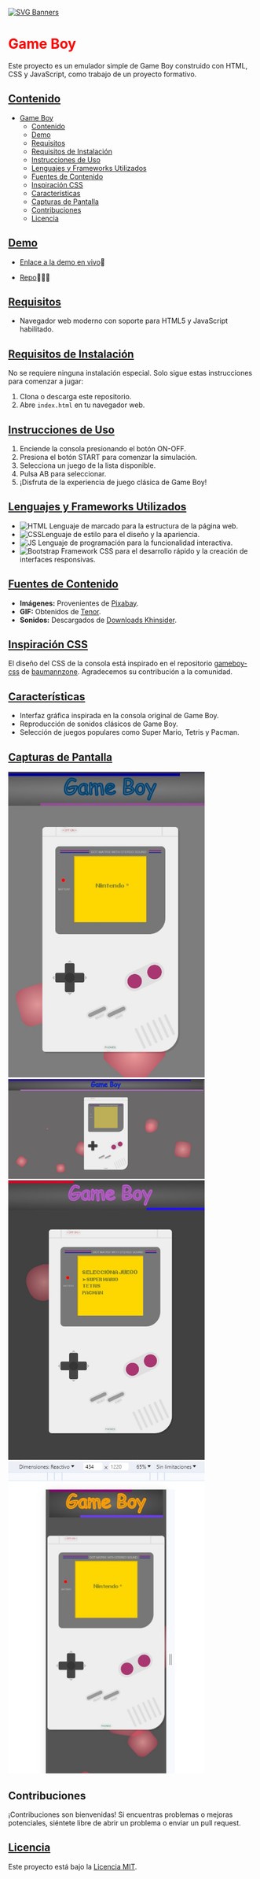 [![SVG Banners](https://svg-banners.vercel.app/api?type=typeWriter&text1=PROYECTO%20FORMATIVO%20👨‍💻&width=800&height=150)](https://github.com/Akshay090/svg-banners)

# <font color="red">Game Boy</font>

Este proyecto es un emulador simple de Game Boy construido con HTML, CSS y JavaScript, como trabajo de un proyecto formativo.

## <ins>Contenido</ins>

- [Game Boy](#game-boy)
  - [Contenido](#contenido)
  - [Demo](#demo)
  - [Requisitos](#requisitos)
  - [Requisitos de Instalación](#requisitos-de-instalación)
  - [Instrucciones de Uso](#instrucciones-de-uso)
  - [Lenguajes y Frameworks Utilizados](#lenguajes-y-frameworks-utilizados)
  - [Fuentes de Contenido](#fuentes-de-contenido)
  - [Inspiración CSS](#inspiración-css)
  - [Características](#características)
  - [Capturas de Pantalla](#capturas-de-pantalla)
  - [Contribuciones ](#contribuciones-)
  - [Licencia](#licencia)

## <ins>Demo</ins>

-  [Enlace a la demo en vivo](https://kurtko10.github.io/proyectoVideojuego/)🚀  

-  [Repo](https://github.com/Kurtko10/proyectoVideojuego/tree/master)👨🏽‍💻

## <ins>Requisitos</ins>

- Navegador web moderno con soporte para HTML5 y JavaScript habilitado.

## <ins>Requisitos de Instalación</ins>

No se requiere ninguna instalación especial. Solo sigue estas instrucciones para comenzar a jugar:

1. Clona o descarga este repositorio.
2. Abre `index.html` en tu navegador web.

## <ins>Instrucciones de Uso</ins>

1. Enciende la consola presionando el botón ON-OFF.
2. Presiona el botón START para comenzar la simulación.
3. Selecciona un juego de la lista disponible.
4. Pulsa AB para seleccionar.
5. ¡Disfruta de la experiencia de juego clásica de Game Boy!

## <ins>Lenguajes y Frameworks Utilizados</ins>

- ![HTML](https://img.shields.io/badge/HTML-5-orange) Lenguaje de marcado para la estructura de la página web.
- ![CSS](https://img.shields.io/badge/CSS-3-blue)Lenguaje de estilo para el diseño y la apariencia.
- ![JS](https://img.shields.io/badge/logo-javascript-blue?logo=javascript) Lenguaje de programación para la funcionalidad interactiva.
- ![Bootstrap](https://img.shields.io/badge/Bootstrap-5-purple) Framework CSS para el desarrollo rápido y la creación de interfaces responsivas.

## <ins>Fuentes de Contenido</ins>

- **Imágenes:** Provenientes de [Pixabay](https://pixabay.com/).
- **GIF:** Obtenidos de [Tenor](https://tenor.com/).
- **Sonidos:** Descargados de [Downloads Khinsider](https://downloads.khinsider.com/).

## <ins>Inspiración CSS</ins>

El diseño del CSS de la consola está inspirado en el repositorio [gameboy-css](https://github.com/baumannzone/gameboy-css) de [baumannzone](https://github.com/baumannzone). Agradecemos su contribución a la comunidad.

## <ins>Características</ins>

- Interfaz gráfica inspirada en la consola original de Game Boy.
- Reproducción de sonidos clásicos de Game Boy.
- Selección de juegos populares como Super Mario, Tetris y Pacman.


## <ins>Capturas de Pantalla</ins>

<img src="/img/encendido.jpg" width="400" alt="apagada">

<img src="/img/pantallaInicio.jpg" width="400" alt="pantalla inicio">

<img src="/img/juegos.jpg" width="400" alt="pantalla juegos">

<img src="/img/responsive.jpg" width="400" alt="responsive">

## Contribuciones <ins></ins>

¡Contribuciones son bienvenidas! Si encuentras problemas o mejoras potenciales, siéntete libre de abrir un problema o enviar un pull request.

## <ins>Licencia</ins>

Este proyecto está bajo la [Licencia MIT](LICENSE).
